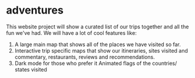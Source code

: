 # adventures
This website project will show a curated list of our trips together and all the fun we've had. We will have a lot of cool features like:
1. A large main map that shows all of the places we have visited so far.
2. Interactive trip specific maps that show our itineraries, sites visited and commentary, restaurants, reviews and recommendations. 
3. Dark mode for those who prefer it
Animated flags of the countries/ states visited

